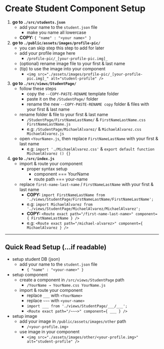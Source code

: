 # Create Student Component Setup

1. **go to `./src/students.json`**
    - add your name to the `student.json` file
        - make you name all lowercase
    - **COPY:** `{ "name" : "<your name>" }`
2. **go to `./public/assets/images/profile-pic/`**
    - you can skip step this step to add for later
    - add your profile image here
        - `/profile-pic/_[your-profile-pic.img]_`
    - (optional) rename image file to your first & last name
    - (tip) to use the image into your component
        - `<img src="./assets/images/profile-pic/_[your-profile-pic.img]_" alt="student-profile" />`
3. **go to `./src/views/StudentPage/`**
    - follow these steps
        - copy the `--COPY-PASTE-RENAME` template folder
        - paste it on the `/StudentPage/` folder
        - rename the new `--COPY-PASTE-RENAME copy` folder & files with your first & last name
    - rename folder & file to your first & last name
        - `/StudentPage/FirstNameLastName/` & `FirstNameLastName.css FirstNameLastName.js`
        - e.g: `/StudentPage/MichaelAlvarez/` & `MichaelAlvarez.css MichaelAlvarez.js`
    - open `<YourName>.js`, then replace `FirstNameLastName` with your first & last name
        - e.g: `import './MichaelAlvarez.css'` & `export default function MichaelAlvarez () {}`
4. **go to `./src/index.js`**
    - import & route your component
        - proper syntax setup
            - component === YourName
            - route path === your-name
    - replace `first-name-last-name` / `FirstNameLastName` with your first & last name
        - **COPY:** `import FirstNameLastName from './views/StudentPage/FirstNameLastName/FirstNameLastName';`
        - e.g: `import MichaelAlvarez from './views/StudentPage/MichaelAlvarez/MichaelAlvarez';`
        - **COPY:** `<Route exact path="/first-name-last-name>" component={ FirstNameLastName } />`
        - e.g: `<Route exact path="/michael-alvarez>" component={ MichaelAlvarez } />`

---

## Quick Read Setup (...if readable)
- setup student DB (json)
    - add your name to the `student.json` file
        - `{ "name" : "<your-name>" }`
- setup component
    - create a component in `/src/views/StudentPage` path
        - `/YourName → YourName.css YourName.js`
    - import & route your component
        - replace `___` with `<YourName>`
        - replace `~~~` with `<your-name>`
        - `import ___ from './views/StudentPage/___/___';`
        - `<Route exact path="/~~~>" component={ ___ } />`
- setup image
    - add your image in `/public/assets/images/other` path
        - `/<your-profile.img>`
    - use image in your component
        - `<img src="./assets/images/other/<your-profile.img>" alt="student-profile" />`